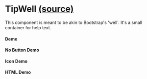 TipWell [(source)](https://github.com/bullhorn/novo-elements/blob/master/src/elements/tip-well)
===============================================================================================

This component is meant to be akin to Bootstrap's 'well'. It's a small container for help text.

#### Demo

<code-example example="basic-tip-well"></code-example>

#### No Button Demo

<code-example example="buttonless-tip-well"></code-example>

#### Icon Demo

<code-example example="icon-tip-well"></code-example>  

#### HTML Demo

<code-example example="html-tip-well"></code-example>  
